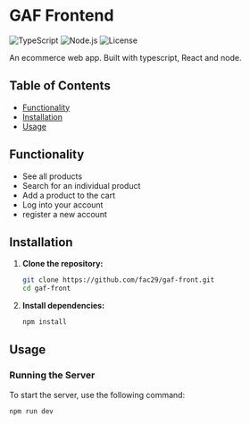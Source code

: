 # GAF Frontend

![TypeScript](https://img.shields.io/badge/TypeScript-blue)
![Node.js](https://img.shields.io/badge/TS--Node-blue)
![License](https://img.shields.io/badge/License-MIT-blue)

An ecommerce web app. Built with typescript, React and node.

## Table of Contents

- [Functionality](#functionality)
- [Installation](#installation)
- [Usage](#usage)

## Functionality

- See all products
- Search for an individual product
- Add a product to the cart
- Log into your account
- register a new account

## Installation

1.  **Clone the repository:**

    ```sh
    git clone https://github.com/fac29/gaf-front.git
    cd gaf-front
    ```

2.  **Install dependencies:**

    ```sh
    npm install
    ```

## Usage

### Running the Server

To start the server, use the following command:

```sh
npm run dev
```
